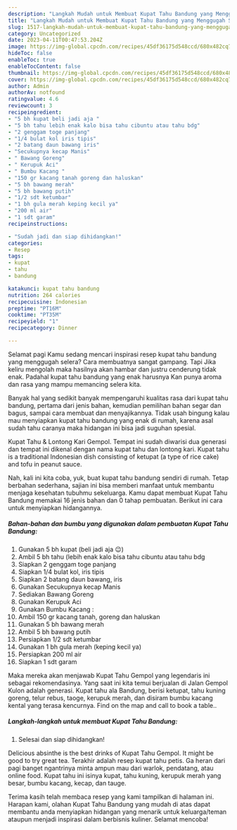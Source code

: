 ```yaml
---
description: "Langkah Mudah untuk Membuat Kupat Tahu Bandung yang Menggugah Selera "
title: "Langkah Mudah untuk Membuat Kupat Tahu Bandung yang Menggugah Selera "
slug: 1517-langkah-mudah-untuk-membuat-kupat-tahu-bandung-yang-menggugah-selera
category: Uncategorized
date: 2023-04-11T00:47:53.204Z
image: https://img-global.cpcdn.com/recipes/45df36175d548ccd/680x482cq70/kupat-tahu-bandung-foto-resep-utama.jpg
hideToc: false
enableToc: true
enableTocContent: false
thumbnail: https://img-global.cpcdn.com/recipes/45df36175d548ccd/680x482cq70/kupat-tahu-bandung-foto-resep-utama.jpg
cover: https://img-global.cpcdn.com/recipes/45df36175d548ccd/680x482cq70/kupat-tahu-bandung-foto-resep-utama.jpg
author: Admin
authorAv: notfound
ratingvalue: 4.6
reviewcount: 3
recipeingredient:
- "5 bh kupat beli jadi aja "
- "5 bh tahu lebih enak kalo bisa tahu cibuntu atau tahu bdg"
- "2 genggam toge panjang"
- "1/4 bulat kol iris tipis"
- "2 batang daun bawang iris"
- "Secukupnya kecap Manis"
- " Bawang Goreng"
- " Kerupuk Aci"
- " Bumbu Kacang "
- "150 gr kacang tanah goreng dan haluskan"
- "5 bh bawang merah"
- "5 bh bawang putih"
- "1/2 sdt ketumbar"
- "1 bh gula merah keping kecil ya"
- "200 ml air"
- "1 sdt garam"
recipeinstructions:

- "Sudah jadi dan siap dihidangkan!"
categories:
- Resep
tags:
- kupat
- tahu
- bandung

katakunci: kupat tahu bandung 
nutrition: 264 calories
recipecuisine: Indonesian
preptime: "PT16M"
cooktime: "PT35M"
recipeyield: "1"
recipecategory: Dinner

---
```



Selamat pagi Kamu sedang mencari inspirasi resep kupat tahu bandung yang menggugah selera? Cara membuatnya sangat gampang. Tapi Jika keliru mengolah maka hasilnya akan hambar dan justru cenderung tidak enak. Padahal kupat tahu bandung yang enak harusnya Kan punya aroma dan rasa yang mampu memancing selera kita.


Banyak hal yang sedikit banyak mempengaruhi kualitas rasa dari kupat tahu bandung, pertama dari jenis bahan, kemudian pemilihan bahan segar dan bagus, sampai cara membuat dan menyajikannya. Tidak usah bingung kalau mau menyiapkan kupat tahu bandung yang enak di rumah, karena asal sudah tahu caranya maka hidangan ini bisa jadi suguhan spesial.

Kupat Tahu &amp; Lontong Kari Gempol. Tempat ini sudah diwarisi dua generasi dan tempat ini dikenal dengan nama kupat tahu dan lontong kari. Kupat tahu is a traditional Indonesian dish consisting of ketupat (a type of rice cake) and tofu in peanut sauce.


Nah, kali ini kita coba, yuk, buat kupat tahu bandung sendiri di rumah. Tetap berbahan sederhana, sajian ini bisa memberi manfaat untuk membantu menjaga kesehatan tubuhmu sekeluarga. Kamu dapat membuat Kupat Tahu Bandung memakai 16 jenis bahan dan 0 tahap pembuatan. Berikut ini cara untuk menyiapkan hidangannya.

<!--inarticleads1-->

##### Bahan-bahan dan bumbu yang digunakan dalam pembuatan Kupat Tahu Bandung:

1. Gunakan 5 bh kupat (beli jadi aja 😉)
1. Ambil 5 bh tahu (lebih enak kalo bisa tahu cibuntu atau tahu bdg
1. Siapkan 2 genggam toge panjang
1. Siapkan 1/4 bulat kol, iris tipis
1. Siapkan 2 batang daun bawang, iris
1. Gunakan Secukupnya kecap Manis
1. Sediakan  Bawang Goreng
1. Gunakan  Kerupuk Aci
1. Gunakan  Bumbu Kacang :
1. Ambil 150 gr kacang tanah, goreng dan haluskan
1. Gunakan 5 bh bawang merah
1. Ambil 5 bh bawang putih
1. Persiapkan 1/2 sdt ketumbar
1. Gunakan 1 bh gula merah (keping kecil ya)
1. Persiapkan 200 ml air
1. Siapkan 1 sdt garam


Maka mereka akan menjawab Kupat Tahu Gempol yang legendaris ini sebagai rekomendasinya. Yang saat ini kita temui berjualan di Jalan Gempol Kulon adalah generasi. Kupat tahu ala Bandung, berisi ketupat, tahu kuning goreng, telur rebus, taoge, kerupuk merah, dan disiram bumbu kacang kental yang terasa kencurnya. Find on the map and call to book a table.. 

<!--inarticleads2-->

##### Langkah-langkah untuk membuat Kupat Tahu Bandung:


1. Selesai dan siap dihidangkan!

Delicious absinthe is the best drinks of Kupat Tahu Gempol. It might be good to try great tea. Terakhir adalah resep kupat tahu petis. Ga heran dari pagi banget ngantrinya minta ampun mau dari warlok, pendatang, atau online food. Kupat tahu ini isinya kupat, tahu kuning, kerupuk merah yang besar, bumbu kacang, kecap, dan tauge. 

Terima kasih telah membaca resep yang kami tampilkan di halaman ini. Harapan kami, olahan Kupat Tahu Bandung yang mudah di atas dapat membantu anda menyiapkan hidangan yang menarik untuk keluarga/teman ataupun menjadi inspirasi dalam berbisnis kuliner. Selamat mencoba!
